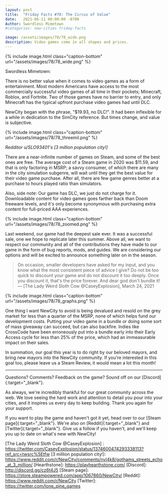 ```yaml
---
layout: post
title:  "Friday Facts #78: The Circus of Value"
date:   2021-06-11 00:00:00 -0700
Author: Swordless Mimetown
#categories: new-cities friday-facts

image: /assets/images/78/78_wide.png
description: Video games come in all shapes and prices.
---
```


{% include image.html class="caption-bottom"
  url="/assets/images/78/78_wide.png"
%}

Swordless Mimetown:

There is no better value when it comes to video games as a form of entertainment. Most modern Americans have access to the most commercially successful video games of all time in their pockets; Minecraft, Roblox, and Fortnite. Two of those games have no barrier to entry, and only Minecraft has the typical upfront purchase video games had until DLC. 

NewCity began with the phrase, "$19.93, no DLC!". It had been inflexible for a while in dedication to the SimCity reference. But times change, and value is subjective. 

{% include image.html class="caption-bottom"
  url="/assets/images/78/78_threemil.png"
%}

_Redditor u/SLO93401's [3 million population city!]_

There are a near-infinite number of games on Steam, and some of the best ones are free. The average cost of a Steam game in 2020 was $11.59, and that is only factoring in MSRP; a savvy consumer, of which there are many in the city simulation subgenre, will wait until they get the best value for their video game purchase. After all, there are few game genres better at a purchase to hours played ratio than simulators.

Also, side note: Our game has DLC, we just do not charge for it. Downloadable content for video games goes farther back than Doom freeware levels, and it's only become synonymous with purchasing extra content for full-priced AAA experiences. 

{% include image.html class="caption-bottom"
  url="/assets/images/78/78_zoomed.png"
%}

Last weekend, our game had the deepest sale ever. It was a successful sale, one we hope to replicate later this summer. Above all, we want to respect our community and all of the contributions they have made to our game in the form of bug reports, mods, and guides. We are considering our options and will be excited to announce something later on in the season.

> On occasion, smaller developers have asked for my input, and you know what the most consistent piece of advice I give? Do not be too quick to discount your game and do not discount it too deeply. Once you discount it, that's the price forever. And dear god don't bundle it! 
> — [The Lady Weird Sloth Cow @CaseyExplosion], March 24, 2021

{% include image.html class="caption-bottom"
  url="/assets/images/78/78_graphs.png"
%}

One thing I want NewCity to avoid is being devalued and resold on the grey market for less than a quarter of the MSRP, none of which helps fund our development costs. Putting your video game in a bundle or doing some sort of mass giveaway can succeed, but can also backfire. Indies like CrossCode have been erroneously put into a bundle early into their Early Access cycle for less than 25% of the price, which had an immeasurable impact on their sales. 

In summation, our goal this year is to do right by our beloved mayors, and bring new mayors into the NewCity community. If you're interested in this goal too, please leave us a Steam Review, it would mean a lot this month!

---

Questions? Comments? Feedback on the game? Sound off on our [Discord]{:target="_blank"}.

As always, we're incredibly thankful for our great community across the web. We love seeing the hard work and attention to detail you pour into your cities, and it inspires us every day to keep building. Thank you again for your support.

If you want to play the game and haven't got it yet, head over to our [Steam page]{:target="_blank"}. We're also on [Reddit]{:target="_blank"} and [Twitter]{:target="_blank"}. Give us a follow if you haven't, and we'll keep you up to date on what's new with NewCity!

[The Lady Weird Sloth Cow @CaseyExplosion] : https://twitter.com/CaseyExplosion/status/1374600474293338113?ref_src=twsrc%5Etfw
[3 million population city!]: https://www.reddit.com/r/NewCity/comments/nvl4k8/gothams_streets_echo_at_3_million/
[Hearthstone]: https://playhearthstone.com/
[Discord]:  http://discord.gg/cz6t4J5
[Steam page]: https://store.steampowered.com/app/1067860/NewCity/
[Reddit]: https://www.reddit.com/r/NewCity
[Twitter]: https://twitter.com/lone_pine_games
